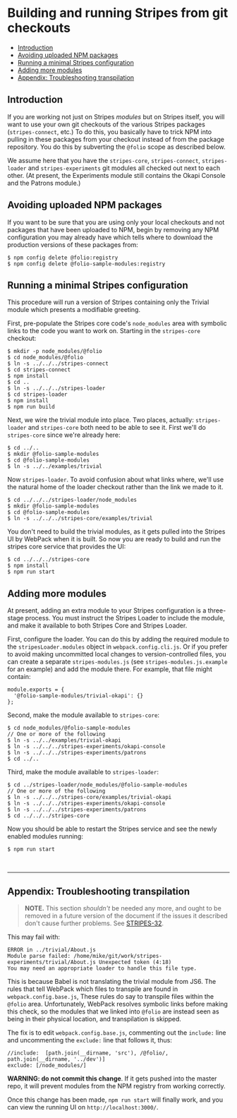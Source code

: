 # Building and running Stripes from git checkouts

<!-- ../../okapi/doc/md2toc -l 2 building-from-git-checkouts.md -->
* [Introduction](#introduction)
* [Avoiding uploaded NPM packages](#avoiding-uploaded-npm-packages)
* [Running a minimal Stripes configuration](#running-a-minimal-stripes-configuration)
* [Adding more modules](#adding-more-modules)
* [Appendix: Troubleshooting transpilation](#appendix-troubleshooting-transpilation)

## Introduction

If you are working not just on Stripes _modules_ but on Stripes
itself, you will want to use your own git checkouts of the various
Stripes packages (`stripes-connect`, etc.) To do this, you basically
have to trick NPM into pulling in these packages from your checkout
instead of from the package repository. You do this by subverting the
`@folio` scope as described below.

We assume here that you have the
`stripes-core`,
`stripes-connect`,
`stripes-loader`
and
`stripes-experiments`
git modules all checked out next to each other. (At present, the
Experiments module still contains the Okapi Console and the Patrons
module.)

## Avoiding uploaded NPM packages

If you want to be sure that you are using only your local checkouts
and not packages that have been uploaded to NPM, begin by removing any
NPM configuration you may already have which tells where to download
the production versions of these packages from:

	$ npm config delete @folio:registry
	$ npm config delete @folio-sample-modules:registry

## Running a minimal Stripes configuration

This procedure will run a version of Stripes containing only the
Trivial module which presents a modifiable greeting.

First, pre-populate the Stripes core code's `node_modules` area with
symbolic links to the code you want to work on. Starting in the
`stripes-core` checkout:

	$ mkdir -p node_modules/@folio
	$ cd node_modules/@folio
	$ ln -s ../../../stripes-connect
	$ cd stripes-connect
	$ npm install
	$ cd ..
	$ ln -s ../../../stripes-loader
	$ cd stripes-loader
	$ npm install
	$ npm run build

Next, we wire the trivial module into place. Two places, actually:
`stripes-loader` and `stripes-core` both need to be able to see
it. First we'll do `stripes-core` since we're already here:

	$ cd ../..
	$ mkdir @folio-sample-modules
	$ cd @folio-sample-modules
	$ ln -s ../../examples/trivial

Now `stripes-loader`. To avoid confusion about what links where, we'll
use the natural home of the loader checkout rather than the link we
made to it.

	$ cd ../../../stripes-loader/node_modules
	$ mkdir @folio-sample-modules
	$ cd @folio-sample-modules
	$ ln -s ../../../stripes-core/examples/trivial

You don't need to build the trivial modules, as it gets pulled into the
Stripes UI by WebPack when it is built. So now you are ready to build
and run the stripes core service that provides the UI:

	$ cd ../../../stripes-core
	$ npm install
	$ npm run start

## Adding more modules

At present, adding an extra module to your Stripes configuration is a
three-stage process. You must instruct the Stripes Loader to include
the module, and make it available to both Stripes Core and Stripes
Loader.

First, configure the loader. You can do this by adding the required
module to the `stripesLoader.modules` object in
`webpack.config.cli.js`. Or if you prefer to avoid making uncommitted
local changes to version-controlled files, you can create a separate
`stripes-modules.js` (see `stripes-modules.js.example` for an example)
and add the module there. For example, that file might contain:

	module.exports = {
	  '@folio-sample-modules/trivial-okapi': {}
	};

Second, make the module available to `stripes-core`:

	$ cd node_modules/@folio-sample-modules
	// One or more of the following
	$ ln -s ../../examples/trivial-okapi
	$ ln -s ../../../stripes-experiments/okapi-console
	$ ln -s ../../../stripes-experiments/patrons
	$ cd ../..

Third, make the module available to `stripes-loader`:

	$ cd ../stripes-loader/node_modules/@folio-sample-modules
	// One or more of the following
	$ ln -s ../../../stripes-core/examples/trivial-okapi
	$ ln -s ../../../stripes-experiments/okapi-console
	$ ln -s ../../../stripes-experiments/patrons
	$ cd ../../../stripes-core

Now you should be able to restart the Stripes service and see the
newly enabled modules running:

	$ npm run start

<br/>
<hr/>

## Appendix: Troubleshooting transpilation

> **NOTE.**
> This section _shouldn't_ be needed any more, and ought to be removed
> in a future version of the document if the issues it described don't
> cause further problems. See
> [STRIPES-32](https://issues.folio.org/browse/STRIPES-32).

This may fail with:

	ERROR in ../trivial/About.js
	Module parse failed: /home/mike/git/work/stripes-experiments/trivial/About.js Unexpected token (4:18)
	You may need an appropriate loader to handle this file type.

This is because Babel is not translating the trivial module from JS6. The
rules that tell WebPack which files to transpile are found in
`webpack.config.base.js`, These rules do say to transpile files
within the `@folio` area. Unfortunately, WebPack resolves symbolic
links before making this check, so the modules that we linked into
`@folio` are instead seen as being in their physical location, and
transpilation is skipped.

The fix is to edit `webpack.config.base.js`, commenting out the
`include:` line and uncommenting the `exclude:` line that follows it,
thus:

	//include:  [path.join(__dirname, 'src'), /@folio/, path.join(__dirname, '../dev')]
	exclude: [/node_modules/]

**WARNING: do not commit this change**. If it gets pushed into the
master repo, it will prevent modules from the NPM registry from
working correctly.

Once this change has been made, `npm run start` will finally work, and
you can view the running UI on `http://localhost:3000/`.

